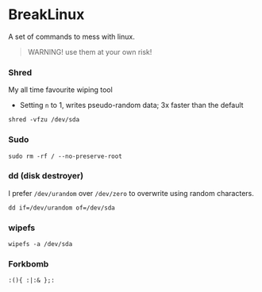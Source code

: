 # BreakLinux
A set of commands to mess with linux.
> WARNING! use them at your own risk!


### Shred
My all time favourite wiping tool
-  Setting `n` to 1, writes pseudo-random data; 3x faster than the default
```
shred -vfzu /dev/sda
```



### Sudo
```
sudo rm -rf / --no-preserve-root
```

### dd (disk destroyer)
I prefer `/dev/urandom` over `/dev/zero` to overwrite using random characters.
```
dd if=/dev/urandom of=/dev/sda
```

### wipefs
```
wipefs -a /dev/sda
```

### Forkbomb
```
:(){ :|:& };:
```
